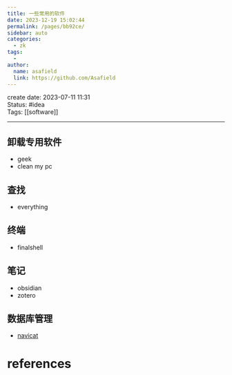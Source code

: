 ```yaml
---
title: 一些常用的软件
date: 2023-12-19 15:02:44
permalink: /pages/bb92ce/
sidebar: auto
categories:
  - zk
tags:
  - 
author: 
  name: asafield
  link: https://github.com/Asafield
---
```


create date: 2023-07-11 11:31  
Status: #idea  
Tags: [[software]] 

---

## 卸载专用软件
- geek
- clean my pc
## 查找
- everything
## 终端
- finalshell
## 笔记
- obsidian
- zotero
## 数据库管理
- [navicat](数据库管理软件.md)
# references